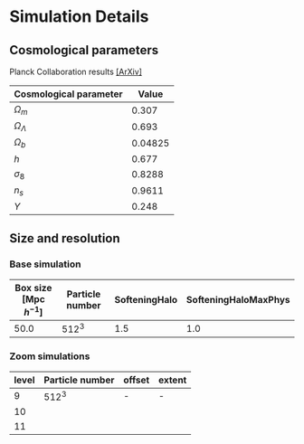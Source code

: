 # Simulation Details

## Cosmological parameters

Planck Collaboration results [[ArXiv]](http://arxiv.org/abs/1303.5062)

| Cosmological parameter |  Value  |
|------------------------|---------|
| $\Omega_m$             |   0.307 |
| $\Omega_\Lambda$       |   0.693 |
| $\Omega_b$             | 0.04825 |
| $h$                    |   0.677 |
| $\sigma_8$             |  0.8288 |
| $n_s$                  |  0.9611 |
| $Y$                    |   0.248 |


## Size and resolution

### Base simulation

| Box size [Mpc $h^{-1}$] | Particle number | SofteningHalo | SofteningHaloMaxPhys |
|------------------------|-----------------|---------------|----------------------|
|                   50.0 | $512^3$         |           1.5 |                  1.0 |



### Zoom simulations

| level | Particle number | offset | extent |
|-------|-----------------|--------|--------|
|     9 | $512^3$         | -      | -      |
|    10 |                 |        |        |
|    11 |                 |        |        |


